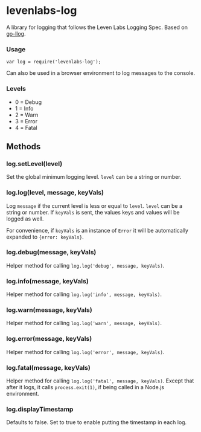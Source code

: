 # levenlabs-log #

A library for logging that follows the Leven Labs Logging Spec. Based on
[go-llog](https://github.com/LevenLabs/go-llog).

### Usage ###

```JS
var log = require('levenlabs-log');
```

Can also be used in a browser environment to log messages to the console.

### Levels ###

* 0 = Debug
* 1 = Info
* 2 = Warn
* 3 = Error
* 4 = Fatal

## Methods ##

### log.setLevel(level) ###

Set the global minimum logging level. `level` can be a string or number. 

### log.log(level, message, keyVals) ###

Log `message` if the current level is less or equal to `level`. `level` can be
a string or number. If `keyVals` is sent, the values keys and values will be
logged as well.

For convenience, if `keyVals` is an instance of `Error` it will be
automatically expanded to `{error: keyVals}`.

### log.debug(message, keyVals) ###

Helper method for calling `log.log('debug', message, keyVals)`.

### log.info(message, keyVals) ###

Helper method for calling `log.log('info', message, keyVals)`.

### log.warn(message, keyVals) ###

Helper method for calling `log.log('warn', message, keyVals)`.

### log.error(message, keyVals) ###

Helper method for calling `log.log('error', message, keyVals)`.

### log.fatal(message, keyVals) ###

Helper method for calling `log.log('fatal', message, keyVals)`. Except that
after it logs, it calls `process.exit(1)`, if being called in a Node.js
environment.

### log.displayTimestamp ###

Defaults to false. Set to true to enable putting the timestamp in each log.
